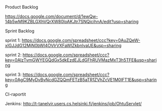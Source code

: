 Product Backlog

https://docs.google.com/document/d/1ewQw-14b5wM9KZBLGXhVQrXW80loAKJtr7SNQicihnA/edit?usp=sharing

Sprint Backlog

sprint 1:
https://docs.google.com/spreadsheet/ccc?key=0AuZQeW-xIGJJdG12MjN0bWl4OVlrVXFaWlZkbnlvaUE&usp=sharing

sprint 2:
https://docs.google.com/spreadsheet/ccc?key=0AlzTvmGWYEGQdGx5dkEzdEJLdGFhRUVMazMxT3h5TFE&usp=sharing

sprint 3:
https://docs.google.com/spreadsheet/ccc?key=0AgC9MyDvBvNcdGZQQmFETzB5aTR1ZVhZcVE1M0lFT1E&usp=sharing

CI-raportit

Jenkins:
http://t-tanelvir.users.cs.helsinki.fi/jenkins/job/OhtuServlet/

